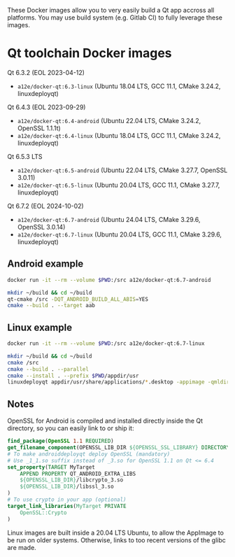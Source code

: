 These Docker images allow you to very easily build a Qt app accross all platforms. You may use build system (e.g. Gitlab CI) to fully leverage these images.

Qt toolchain Docker images
==========================

Qt 6.3.2 (EOL 2023-04-12)
* `a12e/docker-qt:6.3-linux` (Ubuntu 18.04 LTS, GCC 11.1, CMake 3.24.2, linuxdeployqt)

Qt 6.4.3 (EOL 2023-09-29)
* `a12e/docker-qt:6.4-android` (Ubuntu 22.04 LTS, CMake 3.24.2, OpenSSL 1.1.1t)
* `a12e/docker-qt:6.4-linux` (Ubuntu 18.04 LTS, GCC 11.1, CMake 3.24.2, linuxdeployqt)

Qt 6.5.3 LTS
* `a12e/docker-qt:6.5-android` (Ubuntu 22.04 LTS, CMake 3.27.7, OpenSSL 3.0.11)
* `a12e/docker-qt:6.5-linux` (Ubuntu 20.04 LTS, GCC 11.1, CMake 3.27.7, linuxdeployqt)

Qt 6.7.2 (EOL 2024-10-02)
* `a12e/docker-qt:6.7-android` (Ubuntu 24.04 LTS, CMake 3.29.6, OpenSSL 3.0.14)
* `a12e/docker-qt:6.7-linux` (Ubuntu 20.04 LTS, GCC 11.1, CMake 3.29.6, linuxdeployqt)

Android example
---------------

```sh
docker run -it --rm --volume $PWD:/src a12e/docker-qt:6.7-android
```

```sh
mkdir ~/build && cd ~/build
qt-cmake /src -DQT_ANDROID_BUILD_ALL_ABIS=YES
cmake --build . --target aab
```

Linux example
-------------

```sh
docker run -it --rm --volume $PWD:/src a12e/docker-qt:6.7-linux
```

```sh
mkdir ~/build && cd ~/build
cmake /src
cmake --build . --parallel
cmake --install . --prefix $PWD/appdir/usr
linuxdeployqt appdir/usr/share/applications/*.desktop -appimage -qmldir=/src/qml/ -extra-plugins=platforms
```

Notes
-----

OpenSSL for Android is compiled and installed directly inside the Qt directory, so you can easily link to or ship it:
```cmake
find_package(OpenSSL 1.1 REQUIRED)
get_filename_component(OPENSSL_LIB_DIR ${OPENSSL_SSL_LIBRARY} DIRECTORY)
# To make androiddeployqt deploy OpenSSL (mandatory)
# Use _1_1.so suffix instead of _3.so for OpenSSL 1.1 on Qt <= 6.4
set_property(TARGET MyTarget
    APPEND PROPERTY QT_ANDROID_EXTRA_LIBS
    ${OPENSSL_LIB_DIR}/libcrypto_3.so
    ${OPENSSL_LIB_DIR}/libssl_3.so
)
# To use crypto in your app (optional)
target_link_libraries(MyTarget PRIVATE
    OpenSSL::Crypto
)
```

Linux images are built inside a 20.04 LTS Ubuntu, to allow the AppImage to be run on older systems. Otherwise, links to too recent versions of the glibc are made.
